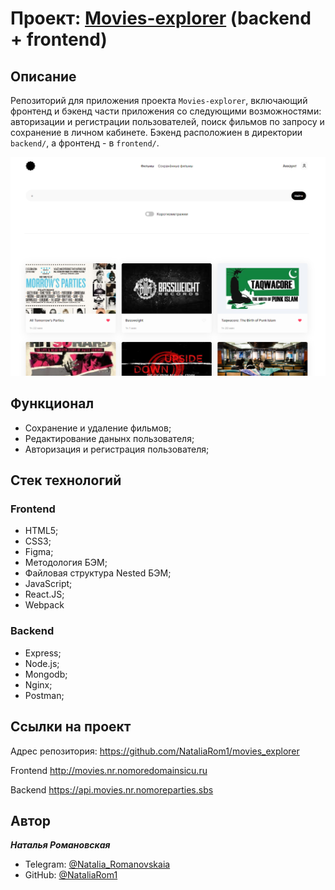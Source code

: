 # Проект: [Movies-explorer](http://movies.nr.nomoredomainsicu.ru) (backend + frontend)

## **Описание**
Репозиторий для приложения проекта `Movies-explorer`, включающий фронтенд и бэкенд части приложения со следующими возможностями: авторизации и регистрации пользователей, поиск фильмов по запросу и сохранение в личном кабинете. Бэкенд расположиен в директории `backend/`, а фронтенд - в `frontend/`. 

![Иллюстрация к проекту](https://github.com/NataliaRom1/movies_explorer/raw/master/screen.png)


## **Функционал**

- Сохранение и удаление фильмов;
- Редактирование данынх пользователя;
- Авторизация и регистрация пользователя;

## **Стек технологий**

### Frontend

- HTML5;
- CSS3;
- Figma;
- Методология БЭМ;
- Файловая структура Nested БЭМ;
- JavaScript;
- React.JS;
- Webpack

### Backend

- Express;
- Node.js;
- Mongodb;
- Nginx;
- Postman;

## Ссылки на проект

Адрес репозитория: https://github.com/NataliaRom1/movies_explorer

Frontend http://movies.nr.nomoredomainsicu.ru

Backend https://api.movies.nr.nomoreparties.sbs

## **Автор**

**_Наталья Романовская_**

- Telegram: [@Natalia_Romanovskaia](https://t.me/Natalia_Romanovskaia)
- GitHub: [@NataliaRom1](https://github.com/NataliaRom1)